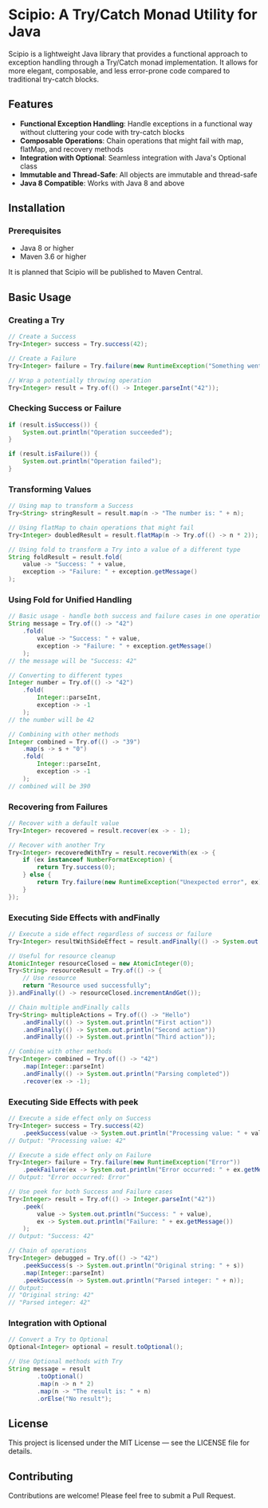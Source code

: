 # Scipio: A Try/Catch Monad Utility for Java

Scipio is a lightweight Java library that provides a functional approach to exception handling through a Try/Catch monad
implementation. It allows for more elegant, composable, and less error-prone code compared to traditional try-catch
blocks.

## Features

- **Functional Exception Handling**: Handle exceptions in a functional way without cluttering your code with try-catch
  blocks
- **Composable Operations**: Chain operations that might fail with map, flatMap, and recovery methods
- **Integration with Optional**: Seamless integration with Java's Optional class
- **Immutable and Thread-Safe**: All objects are immutable and thread-safe
- **Java 8 Compatible**: Works with Java 8 and above

## Installation

### Prerequisites

- Java 8 or higher
- Maven 3.6 or higher

It is planned that Scipio will be published to Maven Central.

## Basic Usage

### Creating a Try

```java
// Create a Success
Try<Integer> success = Try.success(42);

// Create a Failure
Try<Integer> failure = Try.failure(new RuntimeException("Something went wrong"));

// Wrap a potentially throwing operation
Try<Integer> result = Try.of(() -> Integer.parseInt("42"));
```

### Checking Success or Failure

```java
if (result.isSuccess()) {
    System.out.println("Operation succeeded");
}

if (result.isFailure()) {
    System.out.println("Operation failed");
}
```

### Transforming Values

```java
// Using map to transform a Success
Try<String> stringResult = result.map(n -> "The number is: " + n);

// Using flatMap to chain operations that might fail
Try<Integer> doubledResult = result.flatMap(n -> Try.of(() -> n * 2));

// Using fold to transform a Try into a value of a different type
String foldResult = result.fold(
    value -> "Success: " + value,
    exception -> "Failure: " + exception.getMessage()
);
```

### Using Fold for Unified Handling

```java
// Basic usage - handle both success and failure cases in one operation
String message = Try.of(() -> "42")
    .fold(
        value -> "Success: " + value,
        exception -> "Failure: " + exception.getMessage()
    );
// the message will be "Success: 42"

// Converting to different types
Integer number = Try.of(() -> "42")
    .fold(
        Integer::parseInt,
        exception -> -1
    );
// the number will be 42

// Combining with other methods
Integer combined = Try.of(() -> "39")
    .map(s -> s + "0")
    .fold(
        Integer::parseInt,
        exception -> -1
    );
// combined will be 390
```

### Recovering from Failures

```java
// Recover with a default value
Try<Integer> recovered = result.recover(ex -> - 1);

// Recover with another Try
Try<Integer> recoveredWithTry = result.recoverWith(ex -> {
	if (ex instanceof NumberFormatException) {
		return Try.success(0);
	} else {
		return Try.failure(new RuntimeException("Unexpected error", ex));
	}
});
```

### Executing Side Effects with andFinally

```java
// Execute a side effect regardless of success or failure
Try<Integer> resultWithSideEffect = result.andFinally(() -> System.out.println("Operation completed"));

// Useful for resource cleanup
AtomicInteger resourceClosed = new AtomicInteger(0);
Try<String> resourceResult = Try.of(() -> {
    // Use resource
    return "Resource used successfully";
}).andFinally(() -> resourceClosed.incrementAndGet());

// Chain multiple andFinally calls
Try<String> multipleActions = Try.of(() -> "Hello")
    .andFinally(() -> System.out.println("First action"))
    .andFinally(() -> System.out.println("Second action"))
    .andFinally(() -> System.out.println("Third action"));

// Combine with other methods
Try<Integer> combined = Try.of(() -> "42")
    .map(Integer::parseInt)
    .andFinally(() -> System.out.println("Parsing completed"))
    .recover(ex -> -1);
```

### Executing Side Effects with peek

```java
// Execute a side effect only on Success
Try<Integer> success = Try.success(42)
    .peekSuccess(value -> System.out.println("Processing value: " + value));
// Output: "Processing value: 42"

// Execute a side effect only on Failure
Try<Integer> failure = Try.failure(new RuntimeException("Error"))
    .peekFailure(ex -> System.out.println("Error occurred: " + ex.getMessage()));
// Output: "Error occurred: Error"

// Use peek for both Success and Failure cases
Try<Integer> result = Try.of(() -> Integer.parseInt("42"))
    .peek(
        value -> System.out.println("Success: " + value),
        ex -> System.out.println("Failure: " + ex.getMessage())
    );
// Output: "Success: 42"

// Chain of operations
Try<Integer> debugged = Try.of(() -> "42")
    .peekSuccess(s -> System.out.println("Original string: " + s))
    .map(Integer::parseInt)
    .peekSuccess(n -> System.out.println("Parsed integer: " + n));
// Output:
// "Original string: 42"
// "Parsed integer: 42"
```

### Integration with Optional

```java
// Convert a Try to Optional
Optional<Integer> optional = result.toOptional();

// Use Optional methods with Try
String message = result
		.toOptional()
		.map(n -> n * 2)
		.map(n -> "The result is: " + n)
		.orElse("No result");
```

## License

This project is licensed under the MIT License — see the LICENSE file for details.

## Contributing

Contributions are welcome! Please feel free to submit a Pull Request.
